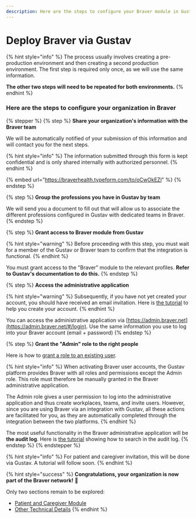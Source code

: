 ```yaml
---
description: Here are the steps to configure your Braver module in Gustav.
---
```


# Deploy Braver via Gustav

{% hint style="info" %}
The process usually involves creating a pre-production environment and then creating a second production environment. The first step is required only once, as we will use the same information.

**The other two steps will need to be repeated for both environments.**
{% endhint %}

### Here are the steps to configure your organization in Braver

{% stepper %}
{% step %}
**Share your organization's information with the Braver team**

We will be automatically notified of your submission of this information and will contact you for the next steps.

{% hint style="info" %}
The information submitted through this form is kept confidential and is only shared internally with authorized personnel.
{% endhint %}

{% embed url="https://braverhealth.typeform.com/to/oCwOkEZl" %}
{% endstep %}

{% step %}
**Group the professions you have in Gustav by team**

We will send you a document to fill out that will allow us to associate the different professions configured in Gustav with dedicated teams in Braver.
{% endstep %}

{% step %}
**Grant access to Braver module from Gustav**

{% hint style="warning" %}
Before proceeding with this step, you must wait for a member of the Gustav or Braver team to confirm that the integration is functional.
{% endhint %}

You must grant access to the "Braver" module to the relevant profiles. **Refer to Gustav's documentation to do this.**
{% endstep %}

{% step %}
**Access the administrative application**

{% hint style="warning" %}
Subsequently, if you have not yet created your account, you should have received an email invitation. Here is [the tutorial](../../for-professionals/account-creation/independent-account-creation.md) to help you create your account.
{% endhint %}

You can access the administrative application via [https://admin.braver.net](https://admin.braver.net/#/login). Use the same information you use to log into your Braver account (email + password)
{% endstep %}

{% step %}
**Grant the "Admin" role to the right people**

Here is how to [grant a role to an existing user](../../for-administrators/users/how-to-grant-role-to-existing-user.md).

{% hint style="info" %}
When activating Braver user accounts, the Gustav platform provides Braver with all roles and permissions except the Admin role. This role must therefore be manually granted in the Braver administrative application.

The Admin role gives a user permission to log into the administrative application and thus create workplaces, teams, and invite users. However, since you are using Braver via an integration with Gustav, all these actions are facilitated for you, as they are automatically completed through the integration between the two platforms.
{% endhint %}

The most useful functionality in the Braver administrative application will be **the audit log**. Here is [the tutorial](../../for-administrators/audit-logs/how-to-search-in-audit-logs.md) showing how to search in the audit log.
{% endstep %}
{% endstepper %}

{% hint style="info" %}
For patient and caregiver invitation, this will be done via Gustav. A tutorial will follow soon.
{% endhint %}

{% hint style="success" %}
**Congratulations, your organization is now part of the Braver network!** 🎉

Only two sections remain to be explored:

* [Patient and Caregiver Module](../../for-administrators/configuration-guide/)
* [Other Technical Details](../../for-administrators/configuration-guide/)
{% endhint %}


